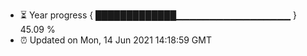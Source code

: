 - ⏳ Year progress { █████████████▁▁▁▁▁▁▁▁▁▁▁▁▁▁▁▁▁ } 45.09 %
- ⏰ Updated on Mon, 14 Jun 2021 14:18:59 GMT

